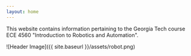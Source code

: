```yaml
---
layout: home
---
```


This website contains information pertaining to the Georgia Tech course ECE 4560 "Introduction to Robotics and Automation".

![Header Image]({{ site.baseurl }}/assets/robot.png)

<!-- <div style="width:100%;margin:0 auto;"><div style="height:0;padding-bottom:56.11%;position:relative;"><iframe width="360" height="202" style="position:absolute;top:0;left:0;width:100%;height:100%;" frameBorder="0" src="https://imgflip.com/embed/9fkinc" sandbox="allow-scripts allow-same-origin"></iframe></div><p style="text-align:center;"><a href="https://www.youtube.com/watch?v=5r3hMz5LOtw" target="_blank">Watch on YouTube</a></p></div> -->
